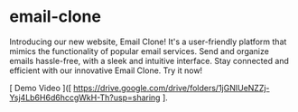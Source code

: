 # email-clone
Introducing our new website, Email Clone! It's a user-friendly platform that mimics the functionality of popular email services. Send and organize emails hassle-free, with a sleek and intuitive interface. Stay connected and efficient with our innovative Email Clone. Try it now!


[ Demo Video ]([ https://drive.google.com/drive/folders/1jGNIUeNZZj-Ysj4Lb6H6d6hccgWkH-Th?usp=sharing ].
